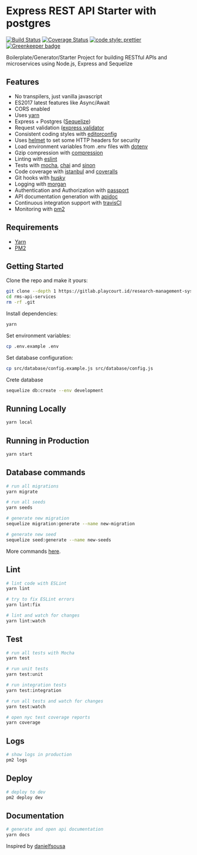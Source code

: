 # Express REST API Starter with postgres

[![Build Status](https://travis-ci.org/DenisRupp/API-express-starter.svg?branch=master)](https://travis-ci.org/DenisRupp/API-express-starter)
[![Coverage Status](https://coveralls.io/repos/github/DenisRupp/express-ES2017/badge.svg?branch=master)](https://coveralls.io/github/DenisRupp/express-ES2017?branch=master)
[![code style: prettier](https://img.shields.io/badge/code_style-prettier-ff69b4.svg?style=flat-square)](https://github.com/prettier/prettier)
[![Greenkeeper badge](https://badges.greenkeeper.io/DenisRupp/API-express-starter.svg)](https://greenkeeper.io/)

Boilerplate/Generator/Starter Project for building RESTful APIs and microservices using Node.js, Express and Sequelize

## Features

- No transpilers, just vanilla javascript
- ES2017 latest features like Async/Await
- CORS enabled
- Uses [yarn](https://yarnpkg.com)
- Express + Postgres ([Sequelize](http://docs.sequelizejs.com/))
- Request validation ([express validator](https://github.com/ctavan/express-validator)
- Consistent coding styles with [editorconfig](http://editorconfig.org)
- Uses [helmet](https://github.com/helmetjs/helmet) to set some HTTP headers for security
- Load environment variables from .env files with [dotenv](https://github.com/rolodato/dotenv-safe)
- Gzip compression with [compression](https://github.com/expressjs/compression)
- Linting with [eslint](http://eslint.org)
- Tests with [mocha](https://mochajs.org), [chai](http://chaijs.com) and [sinon](http://sinonjs.org)
- Code coverage with [istanbul](https://istanbul.js.org) and [coveralls](https://coveralls.io)
- Git hooks with [husky](https://github.com/typicode/husky)
- Logging with [morgan](https://github.com/expressjs/morgan)
- Authentication and Authorization with [passport](http://passportjs.org)
- API documentation generation with [apidoc](http://apidocjs.com)
- Continuous integration support with [travisCI](https://travis-ci.org)
- Monitoring with [pm2](https://github.com/Unitech/pm2)

## Requirements

- [Yarn](https://yarnpkg.com/en/docs/install)
- [PM2](http://pm2.keymetrics.io/)

## Getting Started

Clone the repo and make it yours:

```bash
git clone --depth 1 https://gitlab.playcourt.id/research-management-system-2022/rms-api-services.git
cd rms-api-services
rm -rf .git
```

Install dependencies:

```bash
yarn
```

Set environment variables:

```bash
cp .env.example .env
```

Set database configuration:

```bash
cp src/database/config.example.js src/database/config.js
```
Crete database

```bash
sequelize db:create --env development
```

## Running Locally

```bash
yarn local
```

## Running in Production

```bash
yarn start
```

## Database commands

```bash
# run all migrations
yarn migrate

# run all seeds
yarn seeds

# generate new migration
sequelize migration:generate --name new-migration

# generate new seed
sequelize seed:generate --name new-seeds
```

More commands [here](https://github.com/sequelize/cli).

## Lint

```bash
# lint code with ESLint
yarn lint

# try to fix ESLint errors
yarn lint:fix

# lint and watch for changes
yarn lint:watch
```

## Test

```bash
# run all tests with Mocha
yarn test

# run unit tests
yarn test:unit

# run integration tests
yarn test:integration

# run all tests and watch for changes
yarn test:watch

# open nyc test coverage reports
yarn coverage
```

## Logs

```bash
# show logs in production
pm2 logs
```

## Deploy

```bash
# deploy to dev
pm2 deploy dev
```

## Documentation

```bash
# generate and open api documentation
yarn docs
```

Inspired by [danielfsousa](https://github.com/danielfsousa/express-rest-es2017-boilerplate)
